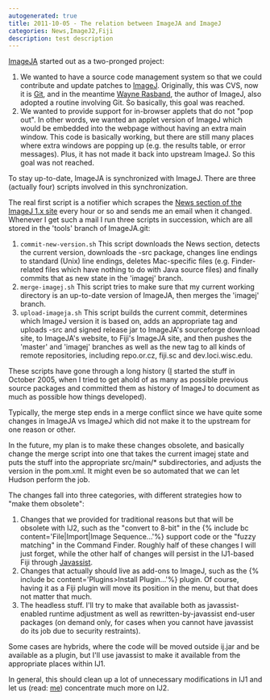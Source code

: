 ```yaml
---
autogenerated: true
title: 2011-10-05 - The relation between ImageJA and ImageJ
categories: News,ImageJ2,Fiji
description: test description
---
```


[ImageJA](/software/imageja) started out as a two-pronged project:

1.  We wanted to have a source code management system so that we could contribute and update patches to [ImageJ](/about).
    Originally, this was CVS, now it is [Git](Git), and in the meantime [Wayne Rasband](/users/rasband), the author of ImageJ, also adopted a routine involving Git. So basically, this goal was reached.
2.  We wanted to provide support for in-browser applets that do not "pop out".
    In other words, we wanted an applet version of ImageJ which would be embedded into the webpage without having an extra main window. This code is basically working, but there are still many places where extra windows are popping up (e.g. the results table, or error messages). Plus, it has not made it back into upstream ImageJ. So this goal was not reached.

To stay up-to-date, ImageJA is synchronized with ImageJ. There are three (actually four) scripts involved in this synchronization.

The real first script is a notifier which scrapes the [News section of the ImageJ 1.x site](http://imagej.nih.gov/ij/notes.html) every hour or so and sends me an email when it changed. Whenever I get such a mail I run three scripts in succession, which are all stored in the 'tools' branch of ImageJA.git:

1.  `commit-new-version.sh`
    This script downloads the News section, detects the current version, downloads the -src package, changes line endings to standard (Unix) line endings, deletes Mac-specific files (e.g. Finder-related files which have nothing to do with Java source files) and finally commits that as new state in the 'imagej' branch.
2.  `merge-imagej.sh`
    This script tries to make sure that my current working directory is an up-to-date version of ImageJA, then merges the 'imagej' branch.
3.  `upload-imageja.sh`
    This script builds the current commit, determines which ImageJ version it is based on, adds an appropriate tag and uploads -src and signed release jar to ImageJA's sourceforge download site, to ImageJA's website, to Fiji's ImageJA site, and then pushes the 'master' and 'imagej' branches as well as the new tag to all kinds of remote repositories, including repo.or.cz, fiji.sc and dev.loci.wisc.edu.

These scripts have gone through a long history ([I](/users/Schindelin) started the stuff in October 2005, when I tried to get ahold of as many as possible previous source packages and committed them as history of ImageJ to document as much as possible how things developed).

Typically, the merge step ends in a merge conflict since we have quite some changes in ImageJA vs ImageJ which did not make it to the upstream for one reason or other.

In the future, my plan is to make these changes obsolete, and basically change the merge script into one that takes the current imagej state and puts the stuff into the appropriate src/main/\* subdirectories, and adjusts the version in the pom.xml. It might even be so automated that we can let Hudson perform the job.

The changes fall into three categories, with different strategies how to "make them obsolete":

1.  Changes that we provided for traditional reasons but that will be obsolete with IJ2, such as the "convert to 8-bit" in the {% include bc content='File|Import|Image Sequence...'%} support code or the "fuzzy matching" in the Command Finder.
    Roughly half of these changes I will just forget, while the other half of changes will persist in the IJ1-based Fiji through [Javassist](/develop/javassist).
2.  Changes that actually should live as add-ons to ImageJ, such as the {% include bc content='Plugins&gt;Install Plugin...'%} plugin. Of course, having it as a Fiji plugin will move its position in the menu, but that does not matter that much.
3.  The headless stuff. I'll try to make that available both as javassist-enabled runtime adjustment as well as rewritten-by-javassist end-user packages (on demand only, for cases when you cannot have javassist do its job due to security restraints).

Some cases are hybrids, where the code will be moved outside ij.jar and be available as a plugin, but I'll use javassist to make it available from the appropriate places within IJ1.

In general, this should clean up a lot of unnecessary modifications in IJ1 and let us (read: [me](/users/Schindelin)) concentrate much more on IJ2.

  
